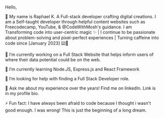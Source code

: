 Hello,


🚀 My name is Raphael K. A Full-stack developer crafting digital creations. I am a Self-taught developer through helpful content websites such as Freecodecamp, YouTube, & @CodeWithMosh's guidance. I am Transforming code into user-centric magic ✨ | I continue to be passionate about problem-solving and pixel-perfect experiences | Turning caffeine into code since [January 2023] ⌨️🎨 



 🔭 I’m currently working on a Full Stack Website that helps inform users of where their data potential could be on the web.
 
🌱 I’m currently learning Node.JS, Express.js and React Framework

🤔 I’m looking for help with finding a Full Stack Developer role.

💬 Ask me about my experience over the years! Find me on linkedIn. Link is in my profile bio.

⚡ Fun fact: I have always been afraid to code because I thought i wasn't good enough. I was wrong! This is just the beginning of a long dream.


